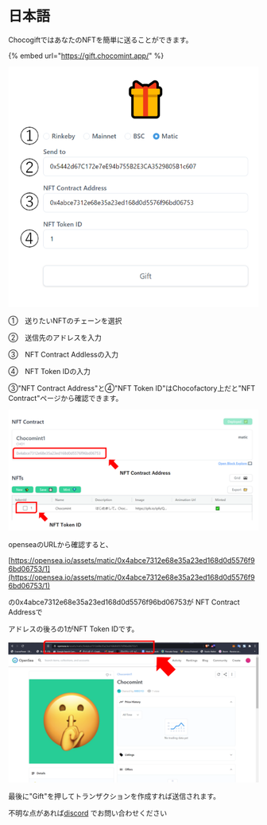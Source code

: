 # 日本語

ChocogiftではあなたのNFTを簡単に送ることができます。

{% embed url="https://gift.chocomint.app/" %}

![](../../../.gitbook/assets/image%20%2816%29.png)

①　送りたいNFTのチェーンを選択

②　送信先のアドレスを入力

③　NFT Contract Addlessの入力

④　NFT Token IDの入力

③"NFT Contract Address"と④"NFT Token ID"はChocofactory上だと"NFT Contract"ページから確認できます。

![](../../../.gitbook/assets/image%20%2841%29.png)

openseaのURLから確認すると、

[https://opensea.io/assets/matic/0x4abce7312e68e35a23ed168d0d5576f96bd06753/1](https://opensea.io/assets/matic/0x4abce7312e68e35a23ed168d0d5576f96bd06753/1)

の0x4abce7312e68e35a23ed168d0d5576f96bd06753が NFT Contract Addressで

アドレスの後ろの1がNFT Token IDです。

![](../../../.gitbook/assets/image%20%2847%29.png)

最後に"Gift"を押してトランザクションを作成すれば送信されます。

不明な点があれば[discord](https://discord.gg/EaCUBgAu) でお問い合わせください

